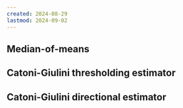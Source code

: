 ```yaml
---
created: 2024-08-29
lastmod: 2024-09-02
---
```

## Median-of-means 

## Catoni-Giulini thresholding estimator 

## Catoni-Giulini directional estimator 

